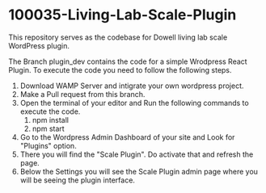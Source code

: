 # 100035-Living-Lab-Scale-Plugin
This repository serves as the codebase for Dowell living lab scale WordPress plugin.

The Branch plugin_dev contains the code for a simple Wrodpress React Plugin. To execute the code you need to follow the following steps.

1. Download WAMP Server and intigrate your own wordpress project.
2. Make a Pull request from this branch.
3. Open the terminal of your editor and Run the following commands to execute the code.
    1. npm install
    2. npm start
4. Go to the Wordpress Admin Dashboard of your site and Look for "Plugins" option.
5. There you will find the "Scale Plugin". Do activate that and refresh the page.
6. Below the Settings you will see the Scale Plugin admin page where you will be seeing the plugin interface.

